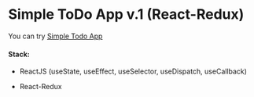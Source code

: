 <h1>Simple ToDo App v.1 (React-Redux)</h1>

You can try [Simple Todo App](https://kistanovmax.github.io/todo-app-react-redux/)

<h4>Stack:</h4>

<ul>
<li><p>ReactJS (useState, useEffect, useSelector, useDispatch, useCallback)</p></li>
<li><p>React-Redux</p></li>
</ul>
